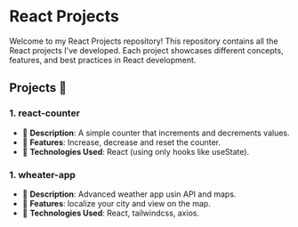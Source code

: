 # React Projects

Welcome to my React Projects repository! This repository contains all the React projects I've developed. Each project showcases different concepts, features, and best practices in React development.

## Projects 🚀

### 1. react-counter
   - 🥇 **Description**: A simple counter that increments and decrements values.
   - 🥈 **Features**: Increase, decrease and reset the counter.
   - 🥉 **Technologies Used**: React (using only hooks like useState).
  
### 1. wheater-app
   - 🥇 **Description**: Advanced weather app usin API and maps.
   - 🥈 **Features**: localize your city and view on the map.
   - 🥉 **Technologies Used**: React, tailwindcss, axios.
